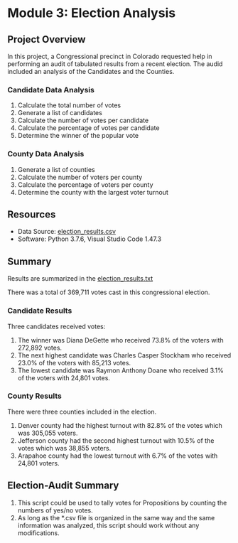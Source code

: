 # Module 3: Election Analysis

## Project Overview
In this project, a Congressional precinct in Colorado requested help in performing an audit of tabulated results from a recent election. The audid included an analysis of the Candidates and the Counties. 

### Candidate Data Analysis
1. Calculate the total number of votes
2. Generate a list of candidates
3. Calculate the number of votes per candidate
4. Calculate the percentage of votes per candidate
5. Determine the winner of the popular vote

### County Data Analysis
1. Generate a list of counties
2. Calculate the number of voters per county
3. Calculate the percentage of voters per county
4. Determine the county with the largest voter turnout

## Resources
- Data Source: [election_results.csv](./Resources/election_results.csv)
- Software: Python 3.7.6, Visual Studio Code 1.47.3

## Summary
Results are summarized in the [election_results.txt](./Analysis/election_results.txt)  
  
There was a total of 369,711 votes cast in this congressional election.
### Candidate Results 
Three candidates received votes:
 1. The winner was Diana DeGette who received 73.8% of the voters with 272,892 votes.
 2. The next highest candidate was Charles Casper Stockham who received 23.0% of the voters with 85,213 votes.
 3. The lowest candidate was Raymon Anthony Doane who received 3.1% of the voters with 24,801 votes.


### County Results
There were three counties included in the election.  
1. Denver county had the highest turnout with 82.8% of the votes which was 305,055 voters.  
2. Jefferson county had the second highest turnout with 10.5% of the votes which was 38,855 voters.  
3. Arapahoe county had the lowest turnout with 6.7% of the votes with 24,801 voters.

## Election-Audit Summary
1. This script could be used to tally votes for Propositions by counting the numbers of yes/no votes.
2. As long as the *.csv file is organized in the same way and the same information was analyzed, this script should work without any modifications.



